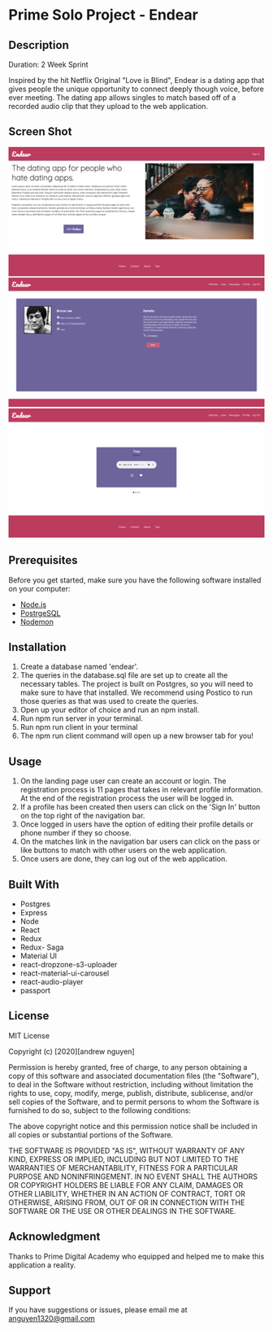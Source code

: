# Prime Solo Project - Endear

## Description

Duration: 2 Week Sprint

Inspired by the hit Netflix Original "Love is Blind", Endear is a dating app that gives people the unique opportunity to connect deeply though voice, before ever meeting. The dating app allows singles to match based off of a recorded audio clip that they upload to the web application.

## Screen Shot

![screenshot](wireframes/landing.png)
![screenshot](wireframes/profile.png)
![screenshot](wireframes/matches.png)

## Prerequisites

Before you get started, make sure you have the following software installed on your computer:

- [Node.js](https://nodejs.org/en/)
- [PostrgeSQL](https://www.postgresql.org/)
- [Nodemon](https://nodemon.io/)

## Installation

1. Create a database named 'endear'.
2. The queries in the database.sql file are set up to create all the necessary tables. The project is built on Postgres, so you will need to make sure to have that installed. We recommend using Postico to run those queries as that was used to create the queries.
3. Open up your editor of choice and run an npm install.
4. Run npm run server in your terminal.
5. Run npm run client in your terminal
6. The npm run client command will open up a new browser tab for you!

## Usage

1. On the landing page user can create an account or login. The registration process is 11 pages that takes in relevant profile information. At the end of the registration process the user will be logged in.
2. If a profile has been created then users can click on the 'Sign In' button on the top right of the navigation bar.
3. Once logged in users have the option of editing their profile details or phone number if they so choose.
4. On the matches link in the navigation bar users can click on the pass or like buttons to match with other users on the web application.
5. Once users are done, they can log out of the web application.

## Built With

- Postgres
- Express
- Node
- React
- Redux
- Redux- Saga
- Material UI
- react-dropzone-s3-uploader
- react-material-ui-carousel
- react-audio-player
- passport

## License

MIT License

Copyright (c) [2020][andrew nguyen]

Permission is hereby granted, free of charge, to any person obtaining a copy
of this software and associated documentation files (the "Software"), to deal
in the Software without restriction, including without limitation the rights
to use, copy, modify, merge, publish, distribute, sublicense, and/or sell
copies of the Software, and to permit persons to whom the Software is
furnished to do so, subject to the following conditions:

The above copyright notice and this permission notice shall be included in all
copies or substantial portions of the Software.

THE SOFTWARE IS PROVIDED "AS IS", WITHOUT WARRANTY OF ANY KIND, EXPRESS OR
IMPLIED, INCLUDING BUT NOT LIMITED TO THE WARRANTIES OF MERCHANTABILITY,
FITNESS FOR A PARTICULAR PURPOSE AND NONINFRINGEMENT. IN NO EVENT SHALL THE
AUTHORS OR COPYRIGHT HOLDERS BE LIABLE FOR ANY CLAIM, DAMAGES OR OTHER
LIABILITY, WHETHER IN AN ACTION OF CONTRACT, TORT OR OTHERWISE, ARISING FROM,
OUT OF OR IN CONNECTION WITH THE SOFTWARE OR THE USE OR OTHER DEALINGS IN THE
SOFTWARE.

## Acknowledgment

Thanks to Prime Digital Academy who equipped and helped me to make this application a reality.

## Support

If you have suggestions or issues, please email me at anguyen1320@gmail.com
